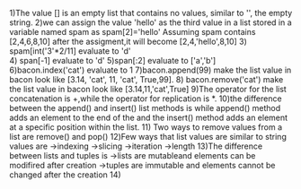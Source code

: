 1)The value [] is an empty list that contains no values, similar to '', the empty string.
2)we can  assign the value 'hello' as the third value in a list stored in a variable named spam as 
   spam[2]='hello'
   Assuming spam contains [2,4,6,8,10] after the assigment,it will become [2,4,'hello',8,10]
3) spam[int('3'*2/11] evaluate to 'd'  
4) span[-1] evaluate to 'd'
5)span[:2] evaluate to ['a','b']
6)bacon.index('cat') evaluate to 1
7)bacon.append(99) make the list value in bacon look like [3.14, 'cat', 11, 'cat', True,99].
8) bacon.remove('cat') make the list value in bacon look like [3.14,11,'cat',True]
9)The operator for the list concatenation is +,while the operator for replication is *.
10)the difference between the append() and insert() list methods is while append() method adds an element to 
 the end of the and the insert() method adds an element at a specific position within the list.
11) Two ways to remove values from a list are remove() and pop()
12)Few ways that list values are similar to string values are 
  ->indexing
  ->slicing
  ->iteration
  ->length
13)The difference between lists and tuples is 
    ->lists are mutableand elements can be modifired after creation 
    ->tuples are immutable and elements cannot be changed after the creation
 14)   
